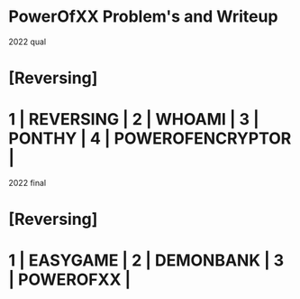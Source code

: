# PowerOfXX Problem's and Writeup

2022 qual

[Reversing]
=======================================================
 1 | REVERSING        | 
 2 | WHOAMI           | 
 3 | PONTHY           | 
 4 | POWEROFENCRYPTOR | 
=======================================================
 
2022 final
 
[Reversing]
=======================================================
 1 | EASYGAME         | 
 2 | DEMONBANK        | 
 3 | POWEROFXX        | 
=======================================================
